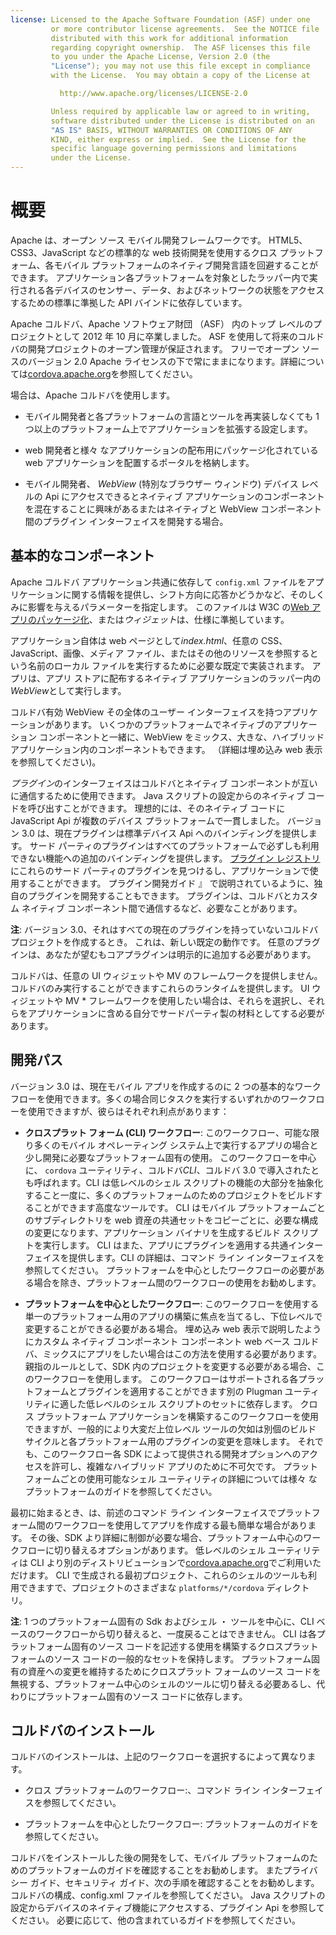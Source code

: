 ```yaml
---
license: Licensed to the Apache Software Foundation (ASF) under one
         or more contributor license agreements.  See the NOTICE file
         distributed with this work for additional information
         regarding copyright ownership.  The ASF licenses this file
         to you under the Apache License, Version 2.0 (the
         "License"); you may not use this file except in compliance
         with the License.  You may obtain a copy of the License at

           http://www.apache.org/licenses/LICENSE-2.0

         Unless required by applicable law or agreed to in writing,
         software distributed under the License is distributed on an
         "AS IS" BASIS, WITHOUT WARRANTIES OR CONDITIONS OF ANY
         KIND, either express or implied.  See the License for the
         specific language governing permissions and limitations
         under the License.
---
```


# 概要

Apache は、オープン ソース モバイル開発フレームワークです。 HTML5、CSS3、JavaScript などの標準的な web 技術開発を使用するクロス プラットフォーム、各モバイル プラットフォームのネイティブ開発言語を回避することができます。 アプリケーション各プラットフォームを対象としたラッパー内で実行される各デバイスのセンサー、データ、およびネットワークの状態をアクセスするための標準に準拠した API バインドに依存しています。

Apache コルドバ、Apache ソフトウェア財団 （ASF） 内のトップ レベルのプロジェクトとして 2012 年 10 月に卒業しました。 ASF を使用して将来のコルドバの開発プロジェクトのオープン管理が保証されます。 フリーでオープン ソースのバージョン 2.0 Apache ライセンスの下で常にままになります。詳細については[cordova.apache.org][1]を参照してください。

 [1]: http://cordova.apache.org

場合は、Apache コルドバを使用します。

*   モバイル開発者と各プラットフォームの言語とツールを再実装しなくても 1 つ以上のプラットフォーム上でアプリケーションを拡張する設定します。

*   web 開発者と様々 なアプリケーションの配布用にパッケージ化されている web アプリケーションを配置するポータルを格納します。

*   モバイル開発者、 *WebView* (特別なブラウザー ウィンドウ) デバイス レベルの Api にアクセスできるとネイティブ アプリケーションのコンポーネントを混在することに興味があるまたはネイティブと WebView コンポーネント間のプラグイン インターフェイスを開発する場合。

## 基本的なコンポーネント

Apache コルドバ アプリケーション共通に依存して `config.xml` ファイルをアプリケーションに関する情報を提供し、シフト方向に応答かどうかなど、そのしくみに影響を与えるパラメーターを指定します。 このファイルは W3C の[Web アプリのパッケージ化][2]、または*ウィジェット*は、仕様に準拠しています。

 [2]: http://www.w3.org/TR/widgets/

アプリケーション自体は web ページとして*index.html*、任意の CSS、JavaScript、画像、メディア ファイル、またはその他のリソースを参照するという名前のローカル ファイルを実行するために必要な既定で実装されます。 アプリは、アプリ ストアに配布するネイティブ アプリケーションのラッパー内の*WebView*として実行します。

コルドバ有効 WebView その全体のユーザー インターフェイスを持つアプリケーションがあります。 いくつかのプラットフォームでネイティブのアプリケーション コンポーネントと一緒に、WebView をミックス、大きな、ハイブリッド アプリケーション内のコンポーネントもできます。 （詳細は埋め込み web 表示を参照してください)。

*プラグイン*のインターフェイスはコルドバとネイティブ コンポーネントが互いに通信するために使用できます。 Java スクリプトの設定からのネイティブ コードを呼び出すことができます。 理想的には、そのネイティブ コードに JavaScript Api が複数のデバイス プラットフォームで一貫しました。 バージョン 3.0 は、現在プラグインは標準デバイス Api へのバインディングを提供します。 サード パーティのプラグインはすべてのプラットフォームで必ずしも利用できない機能への追加のバインディングを提供します。 [プラグイン レジストリ][3]にこれらのサード パーティのプラグインを見つけるし、アプリケーションで使用することができます。 プラグイン開発ガイド 』 で説明されているように、独自のプラグインを開発することもできます。 プラグインは、コルドバとカスタム ネイティブ コンポーネント間で通信するなど、必要なことがあります。

 [3]: http://plugins.cordova.io

**注**: バージョン 3.0、それはすべての現在のプラグインを持っていないコルドバ プロジェクトを作成するとき。 これは、新しい既定の動作です。 任意のプラグインは、あなたが望むもコアプラグインは明示的に追加する必要があります。

コルドバは、任意の UI ウィジェットや MV のフレームワークを提供しません。 コルドバのみ実行することができますこれらのランタイムを提供します。 UI ウィジェットや MV * フレームワークを使用したい場合は、それらを選択し、それらをアプリケーションに含める自分でサードパーティ製の材料としてする必要があります。

## 開発パス

バージョン 3.0 は、現在モバイル アプリを作成するのに 2 つの基本的なワークフローを使用できます。多くの場合同じタスクを実行するいずれかのワークフローを使用できますが、彼らはそれぞれ利点があります：

*   **クロスプラット フォーム (CLI) ワークフロー**: このワークフロー、可能な限り多くのモバイル オペレーティング システム上で実行するアプリの場合と少し開発に必要なプラットフォーム固有の使用。 このワークフローを中心に、 `cordova` ユーティリティ、コルドバ*CLI*、コルドバ 3.0 で導入されたとも呼ばれます。CLI は低レベルのシェル スクリプトの機能の大部分を抽象化すること一度に、多くのプラットフォームのためのプロジェクトをビルドすることができます高度なツールです。 CLI はモバイル プラットフォームごとのサブディレクトリを web 資産の共通セットをコピーごとに、必要な構成の変更になります、アプリケーション バイナリを生成するビルド スクリプトを実行します。 CLI はまた、アプリにプラグインを適用する共通インターフェイスを提供します。CLI の詳細は、コマンド ライン インターフェイスを参照してください。 プラットフォームを中心としたワークフローの必要がある場合を除き、プラットフォーム間のワークフローの使用をお勧めします。

*   **プラットフォームを中心としたワークフロー**: このワークフローを使用する単一のプラットフォーム用のアプリの構築に焦点を当てるし、下位レベルで変更することができる必要がある場合。 埋め込み web 表示で説明したようにカスタム ネイティブ コンポーネント コンポーネント web ベース コルドバ、ミックスにアプリをしたい場合はこの方法を使用する必要があります。 親指のルールとして、SDK 内のプロジェクトを変更する必要がある場合、このワークフローを使用します。 このワークフローはサポートされる各プラットフォームとプラグインを適用することができます別の Plugman ユーティリティに適した低レベルのシェル スクリプトのセットに依存します。 クロス プラットフォーム アプリケーションを構築するこのワークフローを使用できますが、一般的により大変だ上位レベル ツールの欠如は別個のビルド サイクルと各プラットフォーム用のプラグインの変更を意味します。 それでも、このワークフロー各 SDK によって提供される開発オプションへのアクセスを許可し、複雑なハイブリッド アプリのために不可欠です。 プラットフォームごとの使用可能なシェル ユーティリティの詳細については様々 なプラットフォームのガイドを参照してください。

最初に始まるとき、は、前述のコマンド ライン インターフェイスでプラットフォーム間のワークフローを使用してアプリを作成する最も簡単な場合があります。 その後、SDK より詳細に制御が必要な場合、プラットフォーム中心のワークフローに切り替えるオプションがあります。 低レベルのシェル ユーティリティは CLI より別のディストリビューションで[cordova.apache.org][1]でご利用いただけます。 CLI で生成される最初プロジェクト、これらのシェルのツールも利用できますで、プロジェクトのさまざまな `platforms/*/cordova` ディレクトリ。

**注**: 1 つのプラットフォーム固有の Sdk およびシェル ・ ツールを中心に、CLI ベースのワークフローから切り替えると、一度戻ることはできません。 CLI は各プラットフォーム固有のソース コードを記述する使用を構築するクロスプラット フォームのソース コードの一般的なセットを保持します。 プラットフォーム固有の資産への変更を維持するためにクロスプラット フォームのソース コードを無視する、プラットフォーム中心のシェルのツールに切り替える必要あるし、代わりにプラットフォーム固有のソース コードに依存します。

## コルドバのインストール

コルドバのインストールは、上記のワークフローを選択するによって異なります。

*   クロス プラットフォームのワークフロー:、コマンド ライン インターフェイスを参照してください。

*   プラットフォームを中心としたワークフロー: プラットフォームのガイドを参照してください。

コルドバをインストールした後の開発をして、モバイル プラットフォームのためのプラットフォームのガイドを確認することをお勧めします。 またプライバシー ガイド、セキュリティ ガイド、次の手順を確認することをお勧めします。 コルドバの構成、config.xml ファイルを参照してください。 Java スクリプトの設定からデバイスのネイティブ機能にアクセスする、プラグイン Api を参照してください。 必要に応じて、他の含まれているガイドを参照してください。